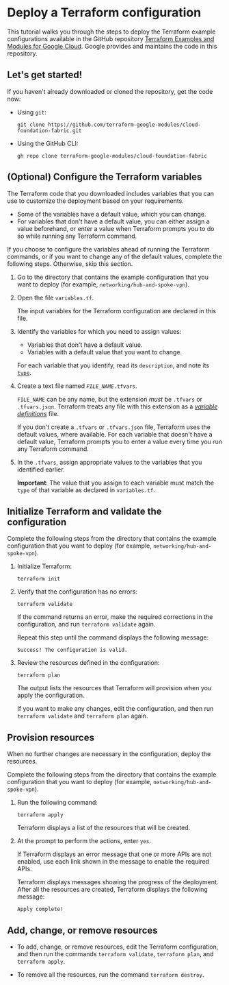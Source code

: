 # Deploy a Terraform configuration

This tutorial walks you through the steps to deploy the Terraform example configurations available in the GitHub repository [Terraform Examples and Modules for Google Cloud](https://github.com/terraform-google-modules/cloud-foundation-fabric). Google provides and maintains the code in this repository.

## Let's get started!

If you haven't already downloaded or cloned the repository, get the code now:
- Using `git`:
  ```
  git clone https://github.com/terraform-google-modules/cloud-foundation-fabric.git
  ```
- Using the GitHub CLI:
  ```
  gh repo clone terraform-google-modules/cloud-foundation-fabric
  ```

## (Optional) Configure the Terraform variables

The Terraform code that you downloaded includes variables that you can use to customize the deployment based on your requirements.
- Some of the variables have a default value, which you can change. 
- For variables that don't have a default value, you can either assign a value beforehand, or enter a value when Terraform prompts you to do so while running any Terraform command.

If you choose to configure the variables ahead of running the Terraform commands, or if you want to change any of the default values, complete the following steps. Otherwise, skip this section.

1.  Go to the directory that contains the example configuration that you want to deploy (for example, `networking/hub-and-spoke-vpn`).

1.  Open the file `variables.tf`.

    The input variables for the Terraform configuration are declared in this file.

1.  Identify the variables for which you need to assign values:

    -   Variables that don't have a default value.
    -   Variables with a default value that you want to change.

    For each variable that you identify, read its `description`, and note its [`type`](https://www.terraform.io/docs/language/values/variables.html#type-constraints).

1.  Create a text file named _`FILE_NAME`_`.tfvars`.

    `FILE_NAME` can be any name, but the extension _must_ be `.tfvars` or `.tfvars.json`. Terraform treats any file with this extension as a [_variable definitions_](https://www.terraform.io/docs/language/values/variables.html#variable-definitions-tfvars-files) file.

    If you don't create a `.tfvars` or `.tfvars.json` file, Terraform uses the default values, where available. For each variable that doesn't have a default value, Terraform prompts you to enter a value every time you run any Terraform command.

1.  In the `.tfvars`, assign appropriate values to the variables that you identified earlier.

    **Important**: The value that you assign to each variable must match the `type` of that variable as declared in `variables.tf`.
    
## Initialize Terraform and validate the configuration

Complete the following steps from the directory that contains the example configuration that you want to deploy (for example, `networking/hub-and-spoke-vpn`).

1.  Initialize Terraform:

    ```
    terraform init
    ```

1.  Verify that the configuration has no errors:

    ```
    terraform validate
    ```

    If the command returns an error, make the required corrections in the configuration, and run `terraform validate` again.

    Repeat this step until the command displays the following message:

    ```none
    Success! The configuration is valid.
    ```

1.  Review the resources defined in the configuration:

    ```
    terraform plan
    ```

    The output lists the resources that Terraform will provision when you apply the configuration.

    If you want to make any changes, edit the configuration, and then run
    `terraform validate` and `terraform plan` again.

## Provision resources

When no further changes are necessary in the configuration, deploy the resources.

Complete the following steps from the directory that contains the example configuration that you want to deploy (for example, `networking/hub-and-spoke-vpn`).

1.  Run the following command:

    ```
    terraform apply
    ```

    Terraform displays a list of the resources that will be created.

2.  At the prompt to perform the actions, enter `yes`.

    If Terraform displays an error message that one or more APIs are not enabled, use each link shown in the message to enable the required APIs.

    Terraform displays messages showing the progress of the deployment. After all the resources are created, Terraform displays the following message:

    ```none {:.devsite-disable-click-to-copy}
    Apply complete!
    ```

## Add, change, or remove resources

-   To add, change, or remove resources, edit the Terraform configuration, and then run the commands `terraform validate`, `terraform plan`, and `terraform apply`.

-   To remove all the resources, run the command `terraform destroy`.
